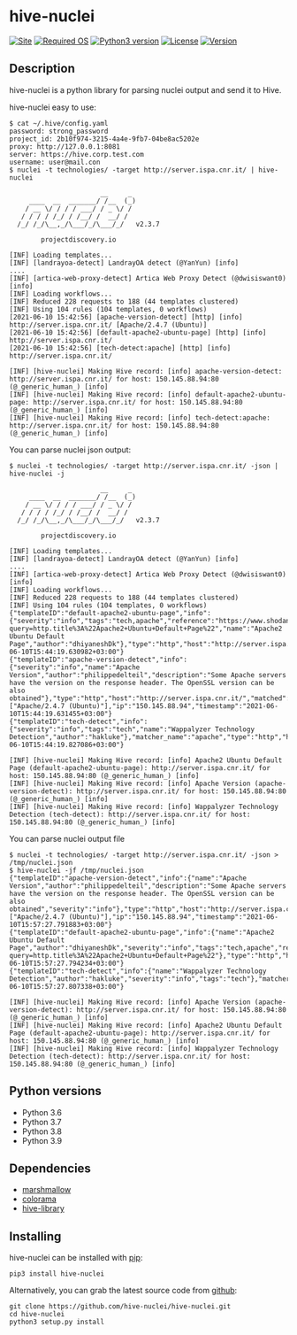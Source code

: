 hive-nuclei
===================

[![Site][site-label]][site-link]
[![Required OS][os-label]][os-link]
[![Python3 version][python3-versions-label]][python3-versions-link]
[![License][license-label]][license-link]
[![Version][version-label]][version-link]

[site-label]: https://hive-nuclei.github.io/images/labels/site.svg
[site-link]: https://hive-nuclei.github.io/
[os-label]: https://hive-nuclei.github.io/images/labels/os.svg
[os-link]: https://en.wikipedia.org/wiki/Operating_system
[python3-versions-label]: https://hive-nuclei.github.io/images/labels/python3.svg
[python3-versions-link]: https://www.python.org/downloads/release/python-360/
[license-label]: https://hive-nuclei.github.io/images/labels/license.svg
[license-link]: https://github.com/hive-nuclei/hive-nuclei/blob/main/LICENSE
[version-label]: https://hive-nuclei.github.io/images/labels/version.svg
[version-link]: https://github.com/hive-nuclei/hive-nuclei/releases

## Description

hive-nuclei is a python library for parsing nuclei output and send it to Hive.

hive-nuclei easy to use:

```shell
$ cat ~/.hive/config.yaml
password: strong_password
project_id: 2b10f974-3215-4a4e-9fb7-04be8ac5202e
proxy: http://127.0.0.1:8081
server: https://hive.corp.test.com
username: user@mail.con
$ nuclei -t technologies/ -target http://server.ispa.cnr.it/ | hive-nuclei

                       __     _
     ____  __  _______/ /__  (_)
    / __ \/ / / / ___/ / _ \/ /
   / / / / /_/ / /__/ /  __/ /
  /_/ /_/\__,_/\___/_/\___/_/   v2.3.7

		projectdiscovery.io

[INF] Loading templates...
[INF] [landrayoa-detect] LandrayOA detect (@YanYun) [info]
....
[INF] [artica-web-proxy-detect] Artica Web Proxy Detect (@dwisiswant0) [info]
[INF] Loading workflows...
[INF] Reduced 228 requests to 188 (44 templates clustered)
[INF] Using 104 rules (104 templates, 0 workflows)
[2021-06-10 15:42:56] [apache-version-detect] [http] [info] http://server.ispa.cnr.it/ [Apache/2.4.7 (Ubuntu)]
[2021-06-10 15:42:56] [default-apache2-ubuntu-page] [http] [info] http://server.ispa.cnr.it/
[2021-06-10 15:42:56] [tech-detect:apache] [http] [info] http://server.ispa.cnr.it/

[INF] [hive-nuclei] Making Hive record: [info] apache-version-detect: http://server.ispa.cnr.it/ for host: 150.145.88.94:80 (@_generic_human_) [info]
[INF] [hive-nuclei] Making Hive record: [info] default-apache2-ubuntu-page: http://server.ispa.cnr.it/ for host: 150.145.88.94:80 (@_generic_human_) [info]
[INF] [hive-nuclei] Making Hive record: [info] tech-detect:apache: http://server.ispa.cnr.it/ for host: 150.145.88.94:80 (@_generic_human_) [info]
```

You can parse nuclei json output:

```shell
$ nuclei -t technologies/ -target http://server.ispa.cnr.it/ -json | hive-nuclei -j

                       __     _
     ____  __  _______/ /__  (_)
    / __ \/ / / / ___/ / _ \/ /
   / / / / /_/ / /__/ /  __/ /
  /_/ /_/\__,_/\___/_/\___/_/   v2.3.7

		projectdiscovery.io

[INF] Loading templates...
[INF] [landrayoa-detect] LandrayOA detect (@YanYun) [info]
....
[INF] [artica-web-proxy-detect] Artica Web Proxy Detect (@dwisiswant0) [info]
[INF] Loading workflows...
[INF] Reduced 228 requests to 188 (44 templates clustered)
[INF] Using 104 rules (104 templates, 0 workflows)
{"templateID":"default-apache2-ubuntu-page","info":{"severity":"info","tags":"tech,apache","reference":"https://www.shodan.io/search?query=http.title%3A%22Apache2+Ubuntu+Default+Page%22","name":"Apache2 Ubuntu Default Page","author":"dhiyaneshDk"},"type":"http","host":"http://server.ispa.cnr.it/","matched":"http://server.ispa.cnr.it/","ip":"150.145.88.94","timestamp":"2021-06-10T15:44:19.630982+03:00"}
{"templateID":"apache-version-detect","info":{"severity":"info","name":"Apache Version","author":"philippedelteil","description":"Some Apache servers have the version on the response header. The OpenSSL version can be also obtained"},"type":"http","host":"http://server.ispa.cnr.it/","matched":"http://server.ispa.cnr.it/","extracted_results":["Apache/2.4.7 (Ubuntu)"],"ip":"150.145.88.94","timestamp":"2021-06-10T15:44:19.631455+03:00"}
{"templateID":"tech-detect","info":{"severity":"info","tags":"tech","name":"Wappalyzer Technology Detection","author":"hakluke"},"matcher_name":"apache","type":"http","host":"http://server.ispa.cnr.it/","matched":"http://server.ispa.cnr.it/","ip":"150.145.88.94","timestamp":"2021-06-10T15:44:19.827086+03:00"}

[INF] [hive-nuclei] Making Hive record: [info] Apache2 Ubuntu Default Page (default-apache2-ubuntu-page): http://server.ispa.cnr.it/ for host: 150.145.88.94:80 (@_generic_human_) [info]
[INF] [hive-nuclei] Making Hive record: [info] Apache Version (apache-version-detect): http://server.ispa.cnr.it/ for host: 150.145.88.94:80 (@_generic_human_) [info]
[INF] [hive-nuclei] Making Hive record: [info] Wappalyzer Technology Detection (tech-detect): http://server.ispa.cnr.it/ for host: 150.145.88.94:80 (@_generic_human_) [info]
```

You can parse nuclei output file

```shell
$ nuclei -t technologies/ -target http://server.ispa.cnr.it/ -json > /tmp/nuclei.json
$ hive-nuclei -jf /tmp/nuclei.json
{"templateID":"apache-version-detect","info":{"name":"Apache Version","author":"philippedelteil","description":"Some Apache servers have the version on the response header. The OpenSSL version can be also obtained","severity":"info"},"type":"http","host":"http://server.ispa.cnr.it/","matched":"http://server.ispa.cnr.it/","extracted_results":["Apache/2.4.7 (Ubuntu)"],"ip":"150.145.88.94","timestamp":"2021-06-10T15:57:27.791883+03:00"}
{"templateID":"default-apache2-ubuntu-page","info":{"name":"Apache2 Ubuntu Default Page","author":"dhiyaneshDk","severity":"info","tags":"tech,apache","reference":"https://www.shodan.io/search?query=http.title%3A%22Apache2+Ubuntu+Default+Page%22"},"type":"http","host":"http://server.ispa.cnr.it/","matched":"http://server.ispa.cnr.it/","ip":"150.145.88.94","timestamp":"2021-06-10T15:57:27.794234+03:00"}
{"templateID":"tech-detect","info":{"name":"Wappalyzer Technology Detection","author":"hakluke","severity":"info","tags":"tech"},"matcher_name":"apache","type":"http","host":"http://server.ispa.cnr.it/","matched":"http://server.ispa.cnr.it/","ip":"150.145.88.94","timestamp":"2021-06-10T15:57:27.807338+03:00"}

[INF] [hive-nuclei] Making Hive record: [info] Apache Version (apache-version-detect): http://server.ispa.cnr.it/ for host: 150.145.88.94:80 (@_generic_human_) [info]
[INF] [hive-nuclei] Making Hive record: [info] Apache2 Ubuntu Default Page (default-apache2-ubuntu-page): http://server.ispa.cnr.it/ for host: 150.145.88.94:80 (@_generic_human_) [info]
[INF] [hive-nuclei] Making Hive record: [info] Wappalyzer Technology Detection (tech-detect): http://server.ispa.cnr.it/ for host: 150.145.88.94:80 (@_generic_human_) [info]
```

## Python versions

 - Python 3.6
 - Python 3.7
 - Python 3.8
 - Python 3.9

## Dependencies

 - [marshmallow](https://pypi.org/project/marshmallow/)
 - [colorama](https://pypi.org/project/colorama/)  
 - [hive-library](https://pypi.org/project/hive-library/)

## Installing

hive-nuclei can be installed with [pip](https://pypi.org/project/hive-nuclei/):
```shell
pip3 install hive-nuclei
```

Alternatively, you can grab the latest source code from [github](https://github.com/hive-nuclei/hive-nuclei.git):
```shell
git clone https://github.com/hive-nuclei/hive-nuclei.git
cd hive-nuclei
python3 setup.py install
```
